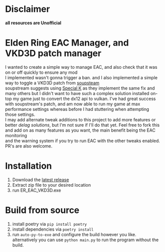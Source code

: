 # Disclaimer
**all resources are Unofficial**

# Elden Ring EAC Manager, and VKD3D patch manager
I wanted to create a simple way to manage EAC, and also check that it was on or off quickly to ensure any mod <br>
I implemented wasn't gonna trigger a ban. and I also implemented a simple way to toggle a VKD3D patch from
[soupsteam](https://github.com/soupstream/EldenRingStutterFix) <br>
soupstream suggests using [Special K](https://discourse.differentk.fyi/t/download-special-k/1461) 
as they implement the same fix and many others
but I didn't want to have such a complex 
solution installed on-top my game just to convert the dx12 api to vulkan.
I've had great success with soupstream's patch, and am now able to 
run my game at max performance settings whereas before I had stuttering when attempting those settings.<br>
I may add alternate tweak additions to this project to add more features or better *delag solutions*,
but I'm not sure if I'll do that yet. 
Feel free to fork this and add on as many features as you want,
the main benefit being the EAC monitoring<br>
and the warning system if you try to run EAC with the other tweaks enabled.<br>
PR's are also welcome.

# Installation
1. Download the [latest release](https://github.com/Gideon-Felt/elden_ring_delag_manager/releases/latest)
2. Extract zip file to your desired location
3. run ER_EAC_VKD3D.exe

# Build from source
1. install poetry via `pip install poetry`
2. install dependencies via `poetry install`
3. run `auto-py-to-exe` and configure the build however you like.
<br> alternatively you can use `python main.py` to run the program without the build.

